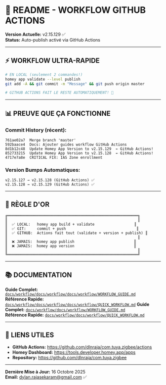 # 📘 README - WORKFLOW GITHUB ACTIONS

**Version Actuelle:** v2.15.129 ✅  
**Status:** Auto-publish activé via GitHub Actions

---

## ⚡ WORKFLOW ULTRA-RAPIDE

```bash
# EN LOCAL (seulement 2 commandes!)
homey app validate --level publish
git add -A && git commit -m "Message" && git push origin master

# GITHUB ACTIONS FAIT LE RESTE AUTOMATIQUEMENT! 🎉
```

---

## 📊 PREUVE QUE ÇA FONCTIONNE

### Commit History (récent):
```
761ae02a7  Merge branch 'master'
592baace4  Docs: Ajouter guides workflow GitHub Actions
8d1b12c48  Update Homey App Version to v2.15.129  ← GitHub Actions!
852733215  Update Homey App Version to v2.15.128  ← GitHub Actions!
4717e7a8e  CRITICAL FIX: IAS Zone enrollment
```

### Version Bumps Automatiques:
```
v2.15.127 → v2.15.128 (GitHub Actions) ✅
v2.15.128 → v2.15.129 (GitHub Actions) ✅
```

---

## 🎯 RÈGLE D'OR

```
╔═══════════════════════════════════════════════════════════╗
║                                                           ║
║  ✅ LOCAL:   homey app build + validate                  ║
║  ✅ GIT:     commit + push                                ║
║  ✅ GITHUB:  Actions fait tout (validate + version + publish) ║
║                                                           ║
║  ❌ JAMAIS:  homey app publish                           ║
║  ❌ JAMAIS:  homey app version                           ║
║                                                           ║
╚═══════════════════════════════════════════════════════════╝
```

---

## 📚 DOCUMENTATION

**Guide Complet:** [`docs/workflow/docs/workflow/docs/workflow/WORKFLOW_GUIDE.md`](docs/workflow/WORKFLOW_GUIDE.md)  
**Référence Rapide:** [`docs/workflow/docs/workflow/docs/workflow/QUICK_WORKFLOW.md`](docs/workflow/QUICK_WORKFLOW.md)
**Guide Complet:** [`docs/workflow/docs/workflow/WORKFLOW_GUIDE.md`](docs/workflow/WORKFLOW_GUIDE.md)  
**Référence Rapide:** [`docs/workflow/docs/workflow/QUICK_WORKFLOW.md`](docs/workflow/QUICK_WORKFLOW.md)

---

## 🔗 LIENS UTILES

- **GitHub Actions:** https://github.com/dlnraja/com.tuya.zigbee/actions
- **Homey Dashboard:** https://tools.developer.homey.app/apps
- **Repository:** https://github.com/dlnraja/com.tuya.zigbee

---

**Dernière Mise à Jour:** 16 Octobre 2025  
**Email:** dylan.rajasekaram@gmail.com ✅
